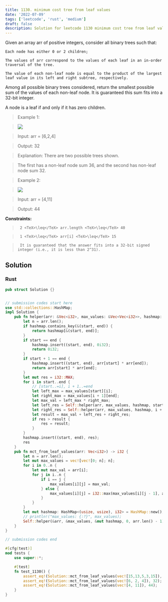 ```yaml
---
title: 1130. minimum cost tree from leaf values
date: '2022-07-09'
tags: ['leetcode', 'rust', 'medium']
draft: false
description: Solution for leetcode 1130 minimum cost tree from leaf values
---
```


 

  Given an array arr of positive integers, consider all binary trees such that:

  

  	Each node has either 0 or 2 children;

  	The values of arr correspond to the values of each leaf in an in-order traversal of the tree.

  	The value of each non-leaf node is equal to the product of the largest leaf value in its left and right subtree, respectively.

  

  Among all possible binary trees considered, return the smallest possible sum of the values of each non-leaf node. It is guaranteed this sum fits into a 32-bit integer.

  A node is a leaf if and only if it has zero children.

   

 >   Example 1:

 >   ![](https://assets.leetcode.com/uploads/2021/08/10/tree1.jpg)

 >   Input: arr <TeX>=</TeX> [6,2,4]

 >   Output: 32

 >   Explanation: There are two possible trees shown.

 >   The first has a non-leaf node sum 36, and the second has non-leaf node sum 32.

  

 >   Example 2:

 >   ![](https://assets.leetcode.com/uploads/2021/08/10/tree2.jpg)

 >   Input: arr <TeX>=</TeX> [4,11]

 >   Output: 44

  

   

  **Constraints:**

  

 >   	2 <TeX>\leq</TeX> arr.length <TeX>\leq</TeX> 40

 >   	1 <TeX>\leq</TeX> arr[i] <TeX>\leq</TeX> 15

 >   	It is guaranteed that the answer fits into a 32-bit signed integer (i.e., it is less than 2^31).


## Solution
### Rust
```rust
pub struct Solution {}


// submission codes start here
use std::collections::HashMap;
impl Solution {
    pub fn helper(arr: &Vec<i32>, max_values: &Vec<Vec<i32>>, hashmap: &mut HashMap<(usize, usize), i32>, start: usize, end: usize) -> i32 {
        let n = arr.len();
        if hashmap.contains_key(&(start, end)) {
            return hashmap[&(start, end)];
        }
        if start == end {
            hashmap.insert((start, end), 0i32);
            return 0i32;
        }
        if start + 1 == end {
            hashmap.insert((start, end), arr[start] * arr[end]);
            return arr[start] * arr[end];
        }
        let mut res = i32::MAX;
        for i in start..end {
            // [start..=i], i + 1..=end
            let left_max = max_values[start][i];
            let right_max = max_values[i + 1][end];
            let max_val = left_max * right_max;
            let left_res = Self::helper(arr, max_values, hashmap, start, i);
            let right_res = Self::helper(arr, max_values, hashmap, i + 1, end);
            let result = max_val + left_res + right_res;
            if res > result {
                res = result;
            }
        }
        hashmap.insert((start, end), res);
        res
    }
    pub fn mct_from_leaf_values(arr: Vec<i32>) -> i32 {
        let n = arr.len();
        let mut max_values = vec![vec![0; n]; n];
        for i in 0..n {
            let mut max_val = arr[i];
            for j in i..n {
                if i == j {
                    max_values[i][j] = max_val;
                } else {
                    max_values[i][j] = i32::max(max_values[i][j - 1], arr[j]);
                }
            }
        }
        let mut hashmap: HashMap<(usize, usize), i32> = HashMap::new();
        // println!("max_values: {:?}", max_values);
        Self::helper(&arr, &max_values, &mut hashmap, 0, arr.len() - 1)
    }
}

// submission codes end

#[cfg(test)]
mod tests {
    use super::*;

    #[test]
    fn test_1130() {
        assert_eq!(Solution::mct_from_leaf_values(vec![15,13,5,3,15]), 500);
        assert_eq!(Solution::mct_from_leaf_values(vec![6, 2, 4]), 32);
        assert_eq!(Solution::mct_from_leaf_values(vec![4, 11]), 44);
    }
}


```
